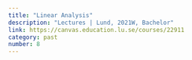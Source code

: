 ```yaml
---
title: "Linear Analysis"
description: "Lectures | Lund, 2021W, Bachelor"
link: https://canvas.education.lu.se/courses/22911
category: past
number: 8
---
```


